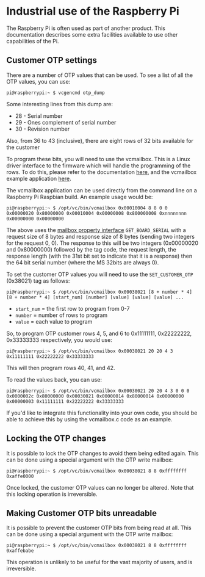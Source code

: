 # Industrial use of the Raspberry Pi

The Raspberry Pi is often used as part of another product. This documentation describes some extra facilities available to use other capabilities of the Pi.

## Customer OTP settings

There are a number of OTP values that can be used. To see a list of all the OTP values, you can use:

```
pi@raspberrypi:~ $ vcgencmd otp_dump
```

Some interesting lines from this dump are:

* 28 - Serial number
* 29 - Ones complement of serial number
* 30 - Revision number

Also, from 36 to 43 (inclusive), there are eight rows of 32 bits available for the customer

To program these bits, you will need to use the vcmailbox. This is a Linux driver interface to the firmware which will handle the programming of the rows. To do this, please refer to the documentation [here](https://github.com/raspberrypi/firmware/wiki/Mailbox-property-interface), and the vcmailbox example application [here](https://github.com/raspberrypi/userland/blob/master/host_applications/linux/apps/vcmailbox/vcmailbox.c).

The vcmailbox application can be used directly from the command line on a Raspberry Pi Raspbian build. An example usage would be:

```
pi@raspberrypi:~ $ /opt/vc/bin/vcmailbox 0x00010004 8 8 0 0
0x00000020 0x80000000 0x00010004 0x00000008 0x800000008 0xnnnnnnnn 0x00000000 0x00000000
```

The above uses the [mailbox property interface](https://github.com/raspberrypi/firmware/wiki/Mailbox-property-interface) `GET_BOARD_SERIAL` with a request size of 8 bytes and response size of 8 bytes (sending two integers for the request 0, 0). The response to this will be two integers (0x00000020 and 0x80000000) followed by the tag code, the request length, the response length (with the 31st bit set to indicate that it is a response) then the 64 bit serial number (where the MS 32bits are always 0).

To set the customer OTP values you will need to use the `SET_CUSTOMER_OTP` (0x38021) tag as follows:
```
pi@raspberrypi:~ $ /opt/vc/bin/vcmailbox 0x00038021 [8 + number * 4] [8 + number * 4] [start_num] [number] [value] [value] [value] ...
```

- `start_num` = the first row to program from 0-7
- `number` = number of rows to program
- `value` = each value to program

So, to program OTP customer rows 4, 5, and 6 to 0x11111111, 0x22222222, 0x33333333 respectively, you would use:

```
pi@raspberrypi:~ $ /opt/vc/bin/vcmailbox 0x00038021 20 20 4 3 0x11111111 0x22222222 0x33333333
```

This will then program rows 40, 41, and 42.

To read the values back, you can use:

```
pi@raspberrypi:~ $ /opt/vc/bin/vcmailbox 0x00030021 20 20 4 3 0 0 0
0x0000002c 0x80000000 0x00030021 0x00000014 0x80000014 0x00000000 0x00000003 0x11111111 0x22222222 0x33333333
```

If you'd like to integrate this functionality into your own code, you should be able to achieve this by using the vcmailbox.c code as an example.

## Locking the OTP changes

It is possible to lock the OTP changes to avoid them being edited again. This can be done using a special argument with the OTP write mailbox:

```
pi@raspberrypi:~ $ /opt/vc/bin/vcmailbox 0x00038021 8 8 0xffffffff 0xaffe0000
```

Once locked, the customer OTP values can no longer be altered. Note that this locking operation is irreversible.

## Making Customer OTP bits unreadable

It is possible to prevent the customer OTP bits from being read at all. This can be done using a special argument with the OTP write mailbox:

```
pi@raspberrypi:~ $ /opt/vc/bin/vcmailbox 0x00038021 8 8 0xffffffff 0xaffebabe
```

 This operation is unlikely to be useful for the vast majority of users, and is irreversible.
